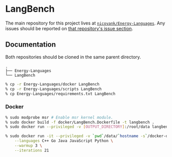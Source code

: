 # LangBench

The main repository for this project lives at [`nicovank/Energy-Languages`](https://github.com/nicovank/Energy-Languages).
Any issues should be reported on [that repository's issue section](https://github.com/nicovank/Energy-Languages/issues).

## Documentation

Both repositories should be cloned in the same parent directory.
```
.
├── Energy-Languages
└── LangBench
```

```bash
% cp -r Energy-Languages/docker LangBench
% cp -r Energy-Languages/scripts LangBench
% cp Energy-Languages/requirements.txt LangBench
```

### Docker

```bash
% sudo modprobe msr # Enable msr kernel module.
% sudo docker build -f docker/LangBench.Dockerfile -t langbench .
% sudo docker run --privileged -v [OUTPUT_DIRECTORY]:/root/data langbench [OPTIONS]
```

```bash
% sudo docker run -it --privileged -v `pwd`/data/`hostname -s`/docker-default:/root/data langbench \
    --languages C++ Go Java JavaScript Python \
    --warmup 3 \
    --iterations 21
```
